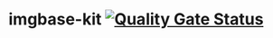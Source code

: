 # imgbase-kit [![Quality Gate Status](https://sonarcloud.io/api/project_badges/measure?project=imgbase-inc_imgbase-kit&metric=alert_status)](https://sonarcloud.io/summary/new_code?id=imgbase-inc_imgbase-kit)

